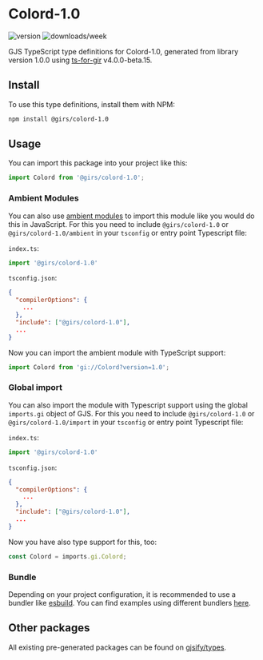 
# Colord-1.0

![version](https://img.shields.io/npm/v/@girs/colord-1.0)
![downloads/week](https://img.shields.io/npm/dw/@girs/colord-1.0)


GJS TypeScript type definitions for Colord-1.0, generated from library version 1.0.0 using [ts-for-gir](https://github.com/gjsify/ts-for-gir) v4.0.0-beta.15.


## Install

To use this type definitions, install them with NPM:
```bash
npm install @girs/colord-1.0
```

## Usage

You can import this package into your project like this:
```ts
import Colord from '@girs/colord-1.0';
```

### Ambient Modules

You can also use [ambient modules](https://github.com/gjsify/ts-for-gir/tree/main/packages/cli#ambient-modules) to import this module like you would do this in JavaScript.
For this you need to include `@girs/colord-1.0` or `@girs/colord-1.0/ambient` in your `tsconfig` or entry point Typescript file:

`index.ts`:
```ts
import '@girs/colord-1.0'
```

`tsconfig.json`:
```json
{
  "compilerOptions": {
    ...
  },
  "include": ["@girs/colord-1.0"],
  ...
}
```

Now you can import the ambient module with TypeScript support: 

```ts
import Colord from 'gi://Colord?version=1.0';
```

### Global import

You can also import the module with Typescript support using the global `imports.gi` object of GJS.
For this you need to include `@girs/colord-1.0` or `@girs/colord-1.0/import` in your `tsconfig` or entry point Typescript file:

`index.ts`:
```ts
import '@girs/colord-1.0'
```

`tsconfig.json`:
```json
{
  "compilerOptions": {
    ...
  },
  "include": ["@girs/colord-1.0"],
  ...
}
```

Now you have also type support for this, too:

```ts
const Colord = imports.gi.Colord;
```

### Bundle

Depending on your project configuration, it is recommended to use a bundler like [esbuild](https://esbuild.github.io/). You can find examples using different bundlers [here](https://github.com/gjsify/ts-for-gir/tree/main/examples).

## Other packages

All existing pre-generated packages can be found on [gjsify/types](https://github.com/gjsify/types).


